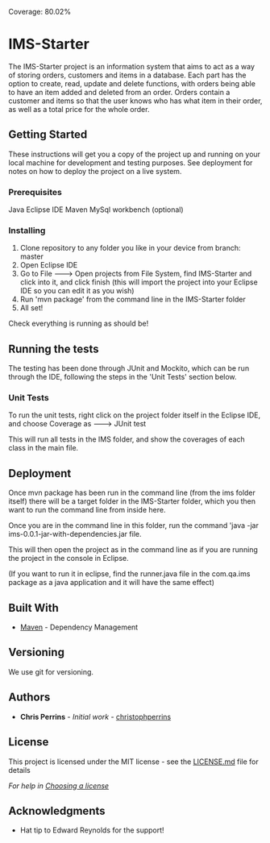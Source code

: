 Coverage: 80.02%
# IMS-Starter

The IMS-Starter project is an information system that aims to act as a way of storing orders, customers and items in a database.
Each part has the option to create, read, update and delete functions, with orders being able to have an item added and deleted from an order.
Orders contain a customer and items so that the user knows who has what item in their order, as well as a total price for the whole order.

## Getting Started

These instructions will get you a copy of the project up and running on your local machine for development and testing purposes. See deployment for notes on how to deploy the project on a live system.

### Prerequisites

Java Eclipse IDE
Maven
MySql workbench (optional)

### Installing

1. Clone repository to any folder you like in your device from branch: master
2. Open Eclipse IDE
3. Go to File ---> Open projects from File System, find IMS-Starter and click into it, and click finish (this will import the project into your Eclipse IDE so you can edit it as you wish)
4. Run 'mvn package' from the command line in the IMS-Starter folder
5. All set!

Check everything is running as should be!

## Running the tests

The testing has been done through JUnit and Mockito, which can be run through the IDE, following the steps in the 'Unit Tests' section below.

### Unit Tests 

To run the unit tests, right click on the project folder itself in the Eclipse IDE, and choose Coverage as ---> JUnit test

This will run all tests in the IMS folder, and show the coverages of each class in the main file.

## Deployment

Once mvn package has been run in the command line (from the ims folder itself) there will be a target folder in the IMS-Starter folder, which you then want to run the command line from inside here.

Once you are in the command line in this folder, run the command 'java -jar ims-0.0.1-jar-with-dependencies.jar file.

This will then open the project as in the command line as if you are running the project in the console in Eclipse.

(If you want to run it in eclipse, find the runner.java file in the com.qa.ims package as a java application and it will have the same effect)

## Built With

* [Maven](https://maven.apache.org/) - Dependency Management

## Versioning

We use git for versioning.

## Authors

* **Chris Perrins** - *Initial work* - [christophperrins](https://github.com/christophperrins)

## License

This project is licensed under the MIT license - see the [LICENSE.md](LICENSE.md) file for details 

*For help in [Choosing a license](https://choosealicense.com/)*

## Acknowledgments

* Hat tip to Edward Reynolds for the support!

